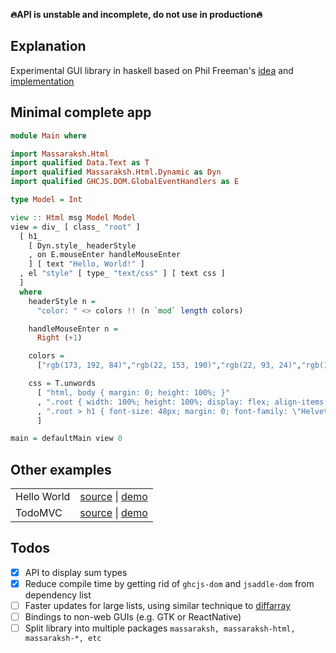 **:fire:API is unstable and incomplete, do not use in production:fire:**

## Explanation
Experimental GUI library in haskell based on Phil Freeman's
[idea](https://blog.functorial.com/posts/2018-03-12-You-Might-Not-Need-The-Virtual-DOM.html)
and [implementation](https://github.com/paf31/purescript-sdom)

## Minimal complete app

```hs
module Main where

import Massaraksh.Html
import qualified Data.Text as T
import qualified Massaraksh.Html.Dynamic as Dyn
import qualified GHCJS.DOM.GlobalEventHandlers as E

type Model = Int

view :: Html msg Model Model
view = div_ [ class_ "root" ]
  [ h1_
    [ Dyn.style_ headerStyle
    , on E.mouseEnter handleMouseEnter
    ] [ text "Hello, World!" ]
  , el "style" [ type_ "text/css" ] [ text css ]
  ]
  where
    headerStyle n =
      "color: " <> colors !! (n `mod` length colors)

    handleMouseEnter n =
      Right (+1)

    colors =
      ["rgb(173, 192, 84)","rgb(22, 153, 190)","rgb(22, 93, 24)","rgb(199, 232, 42)","rgb(235, 206, 57)","rgb(225, 57, 149)","rgb(255, 134, 157)","rgb(231, 251, 35)","rgb(148, 122, 45)","rgb(227, 10, 30)","rgb(97, 22, 125)","rgb(239, 243, 10)","rgb(155, 247, 3)","rgb(199, 31, 74)","rgb(109, 198, 34)","rgb(170, 52, 228)","rgb(61, 44, 247)","rgb(118, 45, 39)","rgb(248, 116, 17)","rgb(27, 184, 238)","rgb(117, 23, 222)"]

    css = T.unwords
      [ "html, body { margin: 0; height: 100%; }"
      , ".root { width: 100%; height: 100%; display: flex; align-items: center; justify-content: center; }"
      , ".root > h1 { font-size: 48px; margin: 0; font-family: \"Helvetica\", Arial, sans-serif; font-weight: 600; border: dashed 4px rgba(0,0,0,0.12); cursor: default; padding: 8px 16px; }"
      ]

main = defaultMain view 0
```

## Other examples

<table>
  <tbody>
    <tr>
      <td>Hello World</td>
      <td>
	    <a href=./examples/hello-world/Main.hs target=_blank>source</a> |
		<a href=https://lagunoff.github.io/massaraksh-hello-world/ target=_blank>demo<a>
	  </td>
    </tr>
    <tr>
      <td>TodoMVC</td>
      <td>
	    <a href=./examples/todomvc/TodoMVC/Main.hs target=_blank>source</a> |
		<a href=https://lagunoff.github.io/massaraksh-todomvc target=_blank>demo<a>
	  </td>
    </tr>
  </tbody>
</table>

## Todos
 - [x] API to display sum types
 - [x] Reduce compile time by getting rid of `ghcjs-dom` and
       `jsaddle-dom` from dependency list
 - [ ] Faster updates for large lists, using similar technique to
       [diffarray](https://hackage.haskell.org/package/diffarray-0.1.1/docs/Data-Array-Diff.html)
 - [ ] Bindings to non-web GUIs (e.g. GTK or ReactNative)
 - [ ] Split library into multiple packages `massaraksh, massaraksh-html, massaraksh-*, etc`
